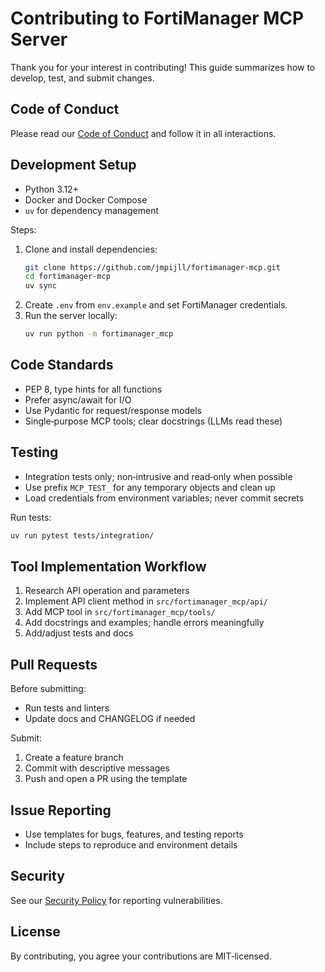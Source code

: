 # Contributing to FortiManager MCP Server

Thank you for your interest in contributing! This guide summarizes how to develop, test, and submit changes.

## Code of Conduct

Please read our [Code of Conduct](CODE_OF_CONDUCT.md) and follow it in all interactions.

## Development Setup

- Python 3.12+
- Docker and Docker Compose
- `uv` for dependency management

Steps:

1. Clone and install dependencies:
   ```bash
   git clone https://github.com/jmpijll/fortimanager-mcp.git
   cd fortimanager-mcp
   uv sync
   ```
2. Create `.env` from `env.example` and set FortiManager credentials.
3. Run the server locally:
   ```bash
   uv run python -m fortimanager_mcp
   ```

## Code Standards

- PEP 8, type hints for all functions
- Prefer async/await for I/O
- Use Pydantic for request/response models
- Single‑purpose MCP tools; clear docstrings (LLMs read these)

## Testing

- Integration tests only; non‑intrusive and read‑only when possible
- Use prefix `MCP_TEST_` for any temporary objects and clean up
- Load credentials from environment variables; never commit secrets

Run tests:
```bash
uv run pytest tests/integration/
```

## Tool Implementation Workflow

1. Research API operation and parameters
2. Implement API client method in `src/fortimanager_mcp/api/`
3. Add MCP tool in `src/fortimanager_mcp/tools/`
4. Add docstrings and examples; handle errors meaningfully
5. Add/adjust tests and docs

## Pull Requests

Before submitting:

- Run tests and linters
- Update docs and CHANGELOG if needed

Submit:

1. Create a feature branch
2. Commit with descriptive messages
3. Push and open a PR using the template

## Issue Reporting

- Use templates for bugs, features, and testing reports
- Include steps to reproduce and environment details

## Security

See our [Security Policy](SECURITY.md) for reporting vulnerabilities.

## License

By contributing, you agree your contributions are MIT‑licensed.


